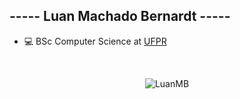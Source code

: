 <h2> ----- Luan Machado Bernardt -----</h2>

<div>
	<ul>
		<li>💻 BSc Computer Science at <a href="https://www.ufpr.br/portalufpr/">UFPR</a></li>
	</ul>
</div>
<br>


<p align="center"><img src="https://github-profile-trophy.vercel.app/?username=Luan-MB&theme=dracula&rank=-B,-C,-UNKNOWN" alt="LuanMB" /></a></p>

<br>
